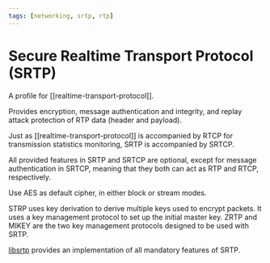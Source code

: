 ```yaml
---
tags: [networking, srtp, rtp]
---
```


# Secure Realtime Transport Protocol (SRTP)

A profile for [[realtime-transport-protocol]].

Provides encryption, message authentication and integrity, and replay attack protection of RTP data (header and payload).

Just as [[realtime-transport-protocol]] is accompanied by RTCP for transmission statistics monitoring, SRTP is accompanied by SRTCP.

All provided features in SRTP and SRTCP are optional, except for message authentication in SRTCP, meaning that they both can act as RTP and RTCP, respectively.

Use AES as default cipher, in either block or stream modes.

STRP uses key derivation to derive multiple keys used to encrypt packets. It uses a key management protocol to set up the initial master key. ZRTP and MIKEY are the two key management protocols designed to be used with SRTP.

[libsrtp](https://github.com/immunant/libsrtp) provides an implementation of all mandatory features of SRTP.
